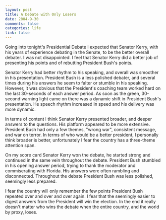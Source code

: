 ```yaml
--- 
layout: post
title: A Debate with Only Losers
date: 2004-9-30
comments: false
categories: life
link: false
---
```

Going into tonight's Presidential Debate I expected that Senator Kerry, with his years of experience debating in the Senate, to be the better overall debater. I was not disappointed. I feel that Senator Kerry did a better job of presenting his points and of rebutting President Bush's points.

Senator Kerry had better rhythm to his speaking, and overall was smoother in his presentation. President Bush is a less polished debater, and several times during his answers he seem to falter or stumble in his speaking. However, it was obvious that the President's coaching team worked hard on the last 30-seconds of each answer period. As soon as the green, 30-second warning light came on there was a dynamic shift in President Bush's presentation. He speech rhythm increased in speed and his delivery was more dynamic.

In terms of content I think Senator Kerry presented broader, and deeper answers to the questions. His platform appeared to be more extensive. President Bush had only a few themes, "wrong war", consistent message, and war on terror. In terms of who would be a better president, I personally think broader is better, unfortunately I fear the country has a three-theme attention span.

On my score card Senator Kerry won the debate, he started strong and continued in the same vein throughout the debate. President Bush stumbled in his opening answer period, trying to thank the moderator and commiserating with Florida. His answers were often rambling and disconnected. Throughout the debate President Bush was less polished, seemingly less prepared.

I fear the country will only remember the few points President Bush repeated over and over and over again. I fear that the seemingly easier to digest answers from the President will win the election. In the end it really doesn't matter who wins the debate when the entire country, and the world by proxy, loses.
